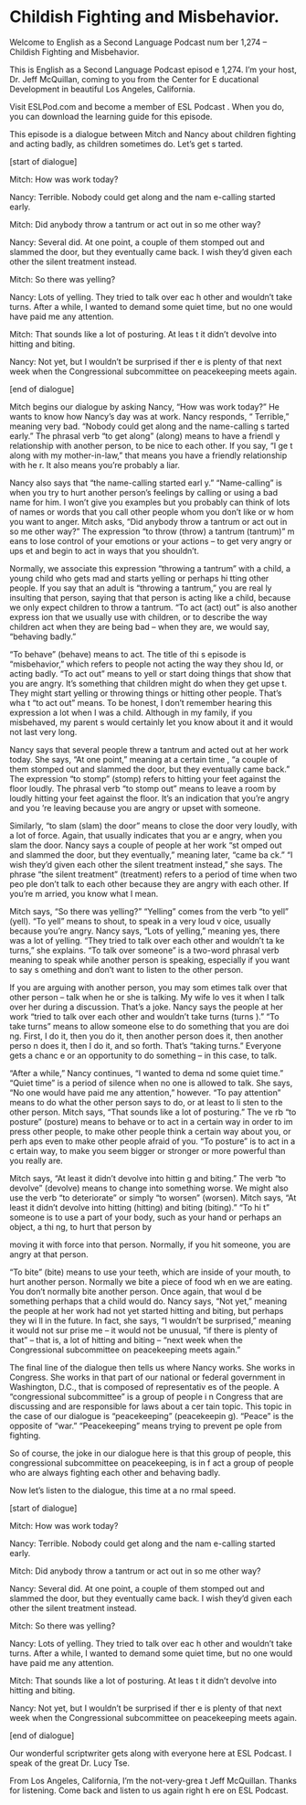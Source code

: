 # Childish Fighting and Misbehavior.

Welcome to English as a Second Language Podcast num ber 1,274 – Childish Fighting and Misbehavior.

This is English as a Second Language Podcast episod e 1,274. I’m your host, Dr. Jeff McQuillan, coming to you from the Center for E ducational Development in beautiful Los Angeles, California.

Visit ESLPod.com and become a member of ESL Podcast . When you do, you can download the learning guide for this episode.

This episode is a dialogue between Mitch and Nancy about children fighting and acting badly, as children sometimes do. Let’s get s tarted.

[start of dialogue]

Mitch: How was work today?

Nancy: Terrible. Nobody could get along and the nam e-calling started early.

Mitch: Did anybody throw a tantrum or act out in so me other way?

Nancy: Several did. At one point, a couple of them stomped out and slammed the door, but they eventually came back. I wish they’d given each other the silent treatment instead.

Mitch: So there was yelling?

Nancy: Lots of yelling. They tried to talk over eac h other and wouldn’t take turns. After a while, I wanted to demand some quiet time, but no one would have paid me any attention.

Mitch: That sounds like a lot of posturing. At leas t it didn’t devolve into hitting and biting.

Nancy: Not yet, but I wouldn’t be surprised if ther e is plenty of that next week when the Congressional subcommittee on peacekeeping  meets again.

[end of dialogue]

Mitch begins our dialogue by asking Nancy, “How was  work today?” He wants to know how Nancy’s day was at work. Nancy responds, “ Terrible,” meaning very bad. “Nobody could get along and the name-calling s tarted early.” The phrasal verb “to get along” (along) means to have a friendl y relationship with another person, to be nice to each other. If you say, “I ge t along with my mother-in-law,” that means you have a friendly relationship with he r. It also means you’re probably a liar.

Nancy also says that “the name-calling started earl y.” “Name-calling” is when you try to hurt another person’s feelings by calling or  using a bad name for him. I won’t give you examples but you probably can think of lots of names or words that you call other people whom you don’t like or w hom you want to anger. Mitch asks, “Did anybody throw a tantrum or act out in so me other way?” The expression “to throw (throw) a tantrum (tantrum)” m eans to lose control of your emotions or your actions – to get very angry or ups et and begin to act in ways that you shouldn’t.

Normally, we associate this expression “throwing a tantrum” with a child, a young child who gets mad and starts yelling or perhaps hi tting other people. If you say that an adult is “throwing a tantrum,” you are real ly insulting that person, saying that that person is acting like a child, because we  only expect children to throw a tantrum. “To act (act) out” is also another express ion that we usually use with children, or to describe the way children act when they are being bad – when they are, we would say, “behaving badly.”

“To behave” (behave) means to act. The title of thi s episode is “misbehavior,” which refers to people not acting the way they shou ld, or acting badly. “To act out” means to yell or start doing things that show that you are angry. It’s something that children might do when they get upse t. They might start yelling or throwing things or hitting other people. That’s wha t “to act out” means. To be honest, I don’t remember hearing this expression a lot when I was a child. Although in my family, if you misbehaved, my parent s would certainly let you know about it and it would not last very long.

Nancy says that several people threw a tantrum and acted out at her work today. She says, “At one point,” meaning at a certain time , “a couple of them stomped out and slammed the door, but they eventually came back.” The expression “to stomp” (stomp) refers to hitting your feet against the floor loudly. The phrasal verb “to stomp out” means to leave a room by loudly  hitting your feet against the floor. It’s an indication that you’re angry and you ’re leaving because you are angry or upset with someone.

Similarly, “to slam (slam) the door” means to close  the door very loudly, with a lot of force. Again, that usually indicates that you ar e angry, when you slam the door. Nancy says a couple of people at her work “st omped out and slammed the door, but they eventually,” meaning later, “came ba ck.” “I wish they’d given each other the silent treatment instead,” she says. The phrase “the silent treatment” (treatment) refers to a period of time when two peo ple don’t talk to each other because they are angry with each other. If you’re m arried, you know what I mean.

Mitch says, “So there was yelling?” “Yelling” comes  from the verb “to yell” (yell). “To yell” means to shout, to speak in a very loud v oice, usually because you’re angry. Nancy says, “Lots of yelling,” meaning yes, there was a lot of yelling. “They tried to talk over each other and wouldn’t ta ke turns,” she explains. “To talk over someone” is a two-word phrasal verb meaning to  speak while another person is speaking, especially if you want to say s omething and don’t want to listen to the other person.

If you are arguing with another person, you may som etimes talk over that other person – talk when he or she is talking. My wife lo ves it when I talk over her during a discussion. That’s a joke. Nancy says the people at her work “tried to talk over each other and wouldn’t take turns (turns ).” “To take turns” means to allow someone else to do something that you are doi ng. First, I do it, then you do it, then another person does it, then another perso n does it, then I do it, and so forth. That’s “taking turns.” Everyone gets a chanc e or an opportunity to do something – in this case, to talk.

“After a while,” Nancy continues, “I wanted to dema nd some quiet time.” “Quiet time” is a period of silence when no one is allowed  to talk. She says, “No one would have paid me any attention,” however. “To pay  attention” means to do what the other person says to do, or at least to li sten to the other person. Mitch says, “That sounds like a lot of posturing.” The ve rb “to posture” (posture) means to behave or to act in a certain way in order to im press other people, to make other people think a certain way about you, or perh aps even to make other people afraid of you. “To posture” is to act in a c ertain way, to make you seem bigger or stronger or more powerful than you really  are.

Mitch says, “At least it didn’t devolve into hittin g and biting.” The verb “to devolve” (devolve) means to change into something worse. We might also use the verb “to deteriorate” or simply “to worsen” (worsen). Mitch says, “At least it didn’t devolve into hitting (hitting) and biting (biting).” “To hi t” someone is to use a part of your body, such as your hand or perhaps an object, a thi ng, to hurt that person by

moving it with force into that person. Normally, if  you hit someone, you are angry at that person.

“To bite” (bite) means to use your teeth, which are  inside of your mouth, to hurt another person. Normally we bite a piece of food wh en we are eating. You don’t normally bite another person. Once again, that woul d be something perhaps that a child would do. Nancy says, “Not yet,” meaning the people at her work had not yet started hitting and biting, but perhaps they wi ll in the future. In fact, she says, “I wouldn’t be surprised,” meaning it would not sur prise me – it would not be unusual, “if there is plenty of that” – that is, a lot of hitting and biting – “next week when the Congressional subcommittee on peacekeeping  meets again.”

The final line of the dialogue then tells us where Nancy works. She works in Congress. She works in that part of our national or  federal government in Washington, D.C., that is composed of representativ es of the people. A “congressional subcommittee” is a group of people i n Congress that are discussing and are responsible for laws about a cer tain topic. This topic in the case of our dialogue is “peacekeeping” (peacekeepin g). “Peace” is the opposite of “war.” “Peacekeeping” means trying to prevent pe ople from fighting.

So of course, the joke in our dialogue here is that  this group of people, this congressional subcommittee on peacekeeping, is in f act a group of people who are always fighting each other and behaving badly.

Now let’s listen to the dialogue, this time at a no rmal speed.

[start of dialogue]

Mitch: How was work today?

Nancy: Terrible. Nobody could get along and the nam e-calling started early.

Mitch: Did anybody throw a tantrum or act out in so me other way?

Nancy: Several did. At one point, a couple of them stomped out and slammed the door, but they eventually came back. I wish they’d given each other the silent treatment instead.

Mitch: So there was yelling?

Nancy: Lots of yelling. They tried to talk over eac h other and wouldn’t take turns. After a while, I wanted to demand some quiet time, but no one would have paid me any attention.

Mitch: That sounds like a lot of posturing. At leas t it didn’t devolve into hitting and biting.

Nancy: Not yet, but I wouldn’t be surprised if ther e is plenty of that next week when the Congressional subcommittee on peacekeeping  meets again.

[end of dialogue]

Our wonderful scriptwriter gets along with everyone  here at ESL Podcast. I speak of the great Dr. Lucy Tse.

From Los Angeles, California, I’m the not-very-grea t Jeff McQuillan. Thanks for listening. Come back and listen to us again right h ere on ESL Podcast.

